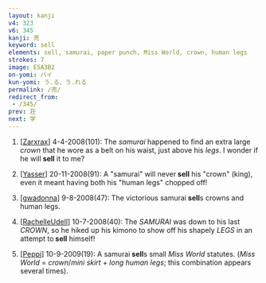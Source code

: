 ```yaml
---
layout: kanji
v4: 323
v6: 345
kanji: 売
keyword: sell
elements: sell, samurai, paper punch, Miss World, crown, human legs
strokes: 7
image: E5A3B2
on-yomi: バイ
kun-yomi: う.る、う.れる
permalink: /売/
redirect_from:
 - /345/
prev: 荘
next: 学
---
```


1) [<a href="http://kanji.koohii.com/profile/Zarxrax">Zarxrax</a>] 4-4-2008(101): The <em>samurai</em> happened to find an extra large <em>crown</em> that he wore as a belt on his waist, just above his <em>legs</em>. I wonder if he will<strong> sell</strong> it to me?

2) [<a href="http://kanji.koohii.com/profile/Yasser">Yasser</a>] 20-11-2008(91): A &quot;samurai&quot; will never<strong> sell</strong> his &quot;crown&quot; (king), even it meant having both his &quot;human legs&quot; chopped off!

3) [<a href="http://kanji.koohii.com/profile/gwadonna">gwadonna</a>] 9-8-2008(47): The victorious samurai<strong> sell</strong>s crowns and human legs.

4) [<a href="http://kanji.koohii.com/profile/RachelleUdell">RachelleUdell</a>] 10-7-2008(40): The <em>SAMURAI</em> was down to his last <em>CROWN</em>, so he hiked up his kimono to show off his shapely <em>LEGS</em> in an attempt to<strong> sell</strong> himself!

5) [<a href="http://kanji.koohii.com/profile/Peppi">Peppi</a>] 10-9-2009(19): A samurai<strong> sell</strong>s small <em>Miss World</em> statutes. (<em>Miss World</em> = <em>crown</em>/<em>mini skirt</em> + <em>long human legs</em>; this combination appears several times).


